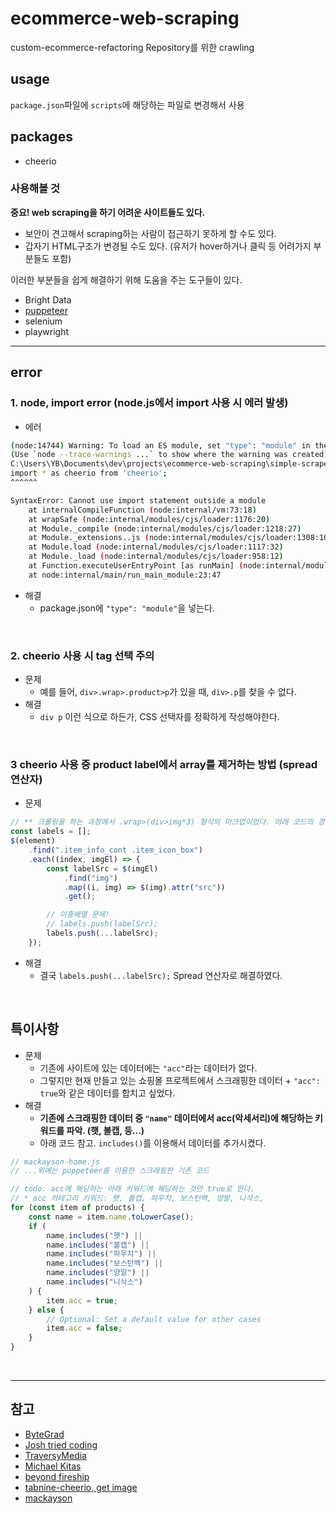 # ecommerce-web-scraping

custom-ecommerce-refactoring Repository를 위한 crawling

## usage

`package.json`파일에 `scripts`에 해당하는 파일로 변경해서 사용

## packages

-   cheerio

### 사용해볼 것

**중요! web scraping을 하기 어려운 사이트들도 있다.**

-   보안이 견고해서 scraping하는 사람이 접근하기 못하게 할 수도 있다.
-   갑자기 HTML구조가 변경될 수도 있다. (유저가 hover하거나 클릭 등 어려가지 부분들도 포함)

이러한 부분들을 쉽게 해결하기 위해 도움을 주는 도구들이 있다.

-   Bright Data
-   [puppeteer](https://www.npmjs.com/package/puppeteer)
-   selenium
-   playwright

---

## error

### 1. node, import error (node.js에서 import 사용 시 에러 발생)

-   에러

```sh
(node:14744) Warning: To load an ES module, set "type": "module" in the package.json or use the .mjs extension.
(Use `node --trace-warnings ...` to show where the warning was created)
C:\Users\YB\Documents\dev\projects\ecommerce-web-scraping\simple-scraper.js:1
import * as cheerio from 'cheerio';
^^^^^^

SyntaxError: Cannot use import statement outside a module
    at internalCompileFunction (node:internal/vm:73:18)
    at wrapSafe (node:internal/modules/cjs/loader:1176:20)
    at Module._compile (node:internal/modules/cjs/loader:1218:27)
    at Module._extensions..js (node:internal/modules/cjs/loader:1308:10)
    at Module.load (node:internal/modules/cjs/loader:1117:32)
    at Module._load (node:internal/modules/cjs/loader:958:12)
    at Function.executeUserEntryPoint [as runMain] (node:internal/modules/run_main:81:12)
    at node:internal/main/run_main_module:23:47
```

-   해결
    -   package.json에 `"type": "module"`을 넣는다.

<br />

### 2. cheerio 사용 시 tag 선택 주의

-   문제
    -   예를 들어, `div>.wrap>.product>p`가 있을 때, `div>.p`를 찾을 수 없다.
-   해결
    -   `div p` 이런 식으로 하든가, CSS 선택자를 정확하게 작성해야한다.

<br />

### 3 cheerio 사용 중 product label에서 array를 제거하는 방법 (spread연산자)

-   문제

```js
// ** 크롤링을 하는 과정에서 .wrap>(div>img*3) 형식의 마크업이었다. 아래 코드의 경우 labels.push(labelSrc);를 하게 되면 이중 배열이 되어서 배열을 제거해야했다.
const labels = [];
$(element)
    .find(".item_info_cont .item_icon_box")
    .each((index, imgEl) => {
        const labelSrc = $(imgEl)
            .find("img")
            .map((i, img) => $(img).attr("src"))
            .get();

        // 이중배열 문제!
        // labels.push(labelSrc);
        labels.push(...labelSrc);
    });
```

-   해결
    -   결국 `labels.push(...labelSrc);` Spread 연산자로 해결하였다.

<br />

## 특이사항

-   문제
    -   기존에 사이트에 있는 데이터에는 `"acc"`라는 데이터가 없다.
    -   그렇지만 현재 만들고 있는 쇼핑몰 프로젝트에서 스크래핑한 데이터 + `"acc": true`와 같은 데이터를 합치고 싶었다.
-   해결
    -   **기존에 스크래핑한 데이터 중 `"name"` 데이터에서 acc(악세서리)에 해당하는 키워드를 파악. (햇, 볼캡, 등...)**
    -   아래 코드 참고. `includes()`를 이용해서 데이터를 추가시켰다.

```js
// mackayson-home.js
// ...위에는 puppeteer를 이용한 스크래핑한 기존 코드

// todo: acc에 해당하는 아래 키워드에 해당하는 것만 true로 한다.
// * acc 카테고리 키워드: 햇, 볼캡, 파우치, 보스턴백, 양말, 니삭스,
for (const item of products) {
    const name = item.name.toLowerCase();
    if (
        name.includes("햇") ||
        name.includes("볼캡") ||
        name.includes("파우치") ||
        name.includes("보스턴백") ||
        name.includes("양말") ||
        name.includes("니삭스")
    ) {
        item.acc = true;
    } else {
        // Optional: Set a default value for other cases
        item.acc = false;
    }
}
```

<br />

---

## 참고

-   [ByteGrad](https://www.youtube.com/watch?v=BGzK0xd-F5A)
-   [Josh tried coding](https://www.youtube.com/watch?v=9zwyfrVv3hg)
-   [TraversyMedia](https://www.youtube.com/watch?v=S67gyqnYHmI)
-   [Michael Kitas](https://www.youtube.com/watch?v=URGkzNC-Nwo&list=PLuJJZ-W1NwdqgvE0D-1SMS7EpWIC5cKqu)
-   [beyond fireship](https://www.youtube.com/watch?v=qo_fUjb02ns)
-   [tabnine-cheerio, get image](https://www.tabnine.com/code/javascript/functions/cheerio/src)
-   [mackayson](https://www.mckayson.com/)
